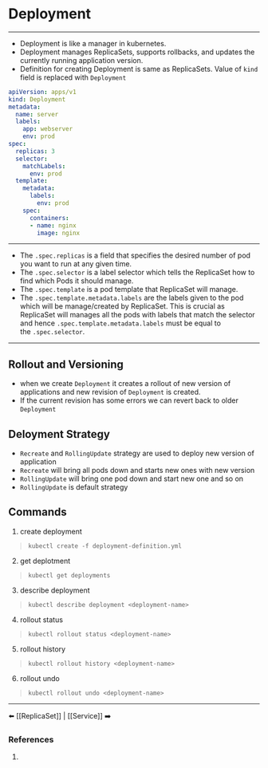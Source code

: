 # Deployment
---
- Deployment is like a manager in kubernetes.
- Deployment manages ReplicaSets, supports rollbacks, and updates the currently running application version.
- Definition for creating Deployment is same as ReplicaSets. Value of `kind` field is replaced with `Deployment`
```yaml
apiVersion: apps/v1
kind: Deployment
metadata:
  name: server
  labels:
    app: webserver
    env: prod
spec:
  replicas: 3
  selector:
    matchLabels:
      env: prod
  template:
    metadata:
      labels:
        env: prod
    spec:
      containers:
      - name: nginx
        image: nginx

```
---

- The `.spec.replicas` is a field that specifies the desired number of pod you want to run at any given time.
- The `.spec.selector` is a label selector which tells the ReplicaSet how to find which Pods it should manage.
- The `.spec.template` is a pod template that ReplicaSet will manage.
- The `.spec.template.metadata.labels` are the labels given to the pod which will be manage/created by ReplicaSet. This is crucial as ReplicaSet will manages all the pods with labels that match the selector and hence `.spec.template.metadata.labels` must be equal to the `.spec.selector`. 
---
## Rollout and Versioning
- when we create `Deployment` it creates a rollout of new version of applications and new revision of `Deployment` is created.
- If the current revision has some errors we can revert back to older `Deployment` 

## Deloyment Strategy
- `Recreate` and `RollingUpdate` strategy are used to deploy new version of application
- `Recreate` will bring all pods down and starts new ones with new version
- `RollingUpdate` will bring one pod down and start new one and so on
- `RollingUpdate` is default strategy

## Commands
1. create deployment
>`kubectl create -f deployment-definition.yml` 

2. get deplotment
> `kubectl get deployments`
3. describe deployment
>`kubectl describe deployment <deployment-name>`
4. rollout status
>`kubectl rollout status <deployment-name>`
5. rollout history
>`kubectl rollout history <deployment-name>`
6. rollout undo
>`kubectl rollout undo <deployment-name>`

---
⬅️ [[ReplicaSet]] | [[Service]] ➡️
### References
1.